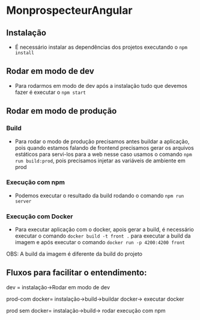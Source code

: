 # MonprospecteurAngular
## Instalação
- É necessário instalar as dependências dos projetos executando o `npm install`

## Rodar em modo de dev
- Para rodarmos em modo de dev após a instalação tudo que devemos fazer é executar o `npm start`

## Rodar em modo de produção
### Build
- Para rodar o modo de produção precisamos antes buildar a aplicação, pois quando estamos falando de frontend precisamos gerar os arquivos estáticos para servi-los para a web
nesse caso usamos o comando `npm run build:prod`, pois precisamos injetar as variáveis de ambiente em prod

### Execução com npm
- Podemos executar o resultado da build rodando o comando `npm run server` 
### Execução com Docker
- Para executar aplicação com o docker, apois gerar a build, é necessário executar o comando `docker build -t front .` para executar a build da imagem e após executar o comando `docker run -p 4200:4200 front`

OBS: A build da imagem é diferente da build do projeto

## Fluxos para facilitar o entendimento:
dev = instalação->Rodar em modo de dev

prod-com docker= instalação->build->buildar docker-> executar docker

prod sem docker= instalação->build-> rodar execução com npm
 